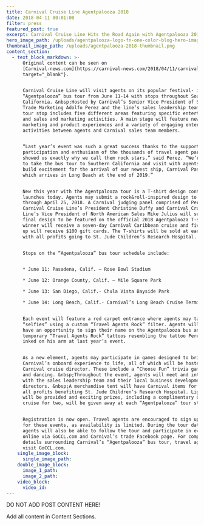 ```yaml
---
title: Carnival Cruise Line Agentpalooza 2018
date: 2018-04-11 00:01:00
filter: press
featured_post: true
excerpt: Carnival Cruise Line Hits the Road Again with Agentpalooza 2018!
hero_image_path: /uploads/agentpalooza-logo-fn-one-color-blog-hero-image.jpg
thumbnail_image_path: /uploads/agentpalooza-2018-thumbnail.png
content_section:
  - text_block_markdown: >-
      Original content can be seen on
      [Carnival-news.com](https://carnival-news.com/2018/04/11/carnival-cruise-line-takes-to-the-road-with-agentpalooza-2018-bus-tour-for-travel-agents/){:
      target="_blank"}.


      Carnival Cruise Line will visit agents on its popular festival- inspired
      “Agentpalooza” bus tour from June 11-14 with stops throughout Southern
      California. &nbsp;Hosted by Carnival’s Senior Vice President of Sales &
      Trade Marketing Adolfo Perez and the line’s sales leadership team, each
      tour stop includes five different areas featuring specific entertainment
      and sales and marketing activities. A main stage will feature new
      marketing and product experiences and a variety of engaging entertainment
      activities between agents and Carnival sales team members.


      “Last year’s event was such a great success thanks to the support, active
      participation and enthusiasm of the thousands of travel agent partners who
      showed us exactly why we call them rock stars,” said Perez. “We’re excited
      to take the bus tour to Southern California and visit with agents as we
      build excitement for the arrival of our newest ship, Carnival Panorama,
      which arrives in Long Beach at the end of 2019.”


      New this year with the Agentpalooza tour is a T-shirt design contest that
      launches today. Agents may submit a rock&roll-inspired design to the line
      through April 25, 2018. A Carnival judging panel comprised of Perez,
      Carnival Cruise Line’s President Christine Duffy and Carnival Cruise
      Line’s Vice President of North American Sales Mike Julius will select a
      final design to be featured on the official 2018 Agentpalooza T-shirt. The
      winner will receive a seven-day Carnival Caribbean cruise and five runners
      up will receive $100 gift cards. The T-shirts will be sold at each event,
      with all profits going to St. Jude Children’s Research Hospital.


      Stops on the “Agentpalooza” bus tour schedule include:


      * June 11: Pasadena, Calif. – Rose Bowl Stadium

      * June 12: Orange County, Calif. – Mile Square Park

      * June 13: San Diego, Calif.- Chula Vista Bayside Park

      * June 14: Long Beach, Calif.- Carnival’s Long Beach Cruise Terminal


      Each event will feature a red carpet entrance where agents may take
      “selfies” using a custom “Travel Agents Rock” filter. Agents will also
      have an opportunity to sign their name on the Agentpalooza bus and apply
      temporary “Travel Agents Rock” tattoos resembling the tattoo Perez had
      inked on his arm at last year’s event.


      As a new element, agents may participate in games designed to bring
      Carnival’s onboard experience to life, all of which will be hosted by a
      Carnival cruise director. These include a “Choose Fun” trivia game, bingo
      and dancing. &nbsp;Throughout the event, agents will meet and interact
      with the sales leadership team and their local business development
      directors. &nbsp;A merchandise tent will have Carnival items for sale with
      all profits benefiting St. Jude Children’s Research Hospital. Light snacks
      will be provided and exciting prizes, including a complimentary Carnival
      cruise for two, will be given away at each “Agentpalooza” tour stop.


      Registration is now open. Travel agents are encouraged to sign up early
      for these events, as availability is limited. During the tour dates,
      agents will also be able to follow the tour and participate in events
      online via GoCCL.com and Carnival’s trade Facebook page. For complete
      details surrounding Carnival’s “Agentpalooza” bus tour, travel agents may
      visit GoCCL.com.
    single_image_block:
      single_image_path:
    double_image_block:
      image_1_path:
      image_2_path:
    video_block:
      video_id:
---
```


DO NOT ADD POST CONTENT HERE!

Add all content in Content Sections.